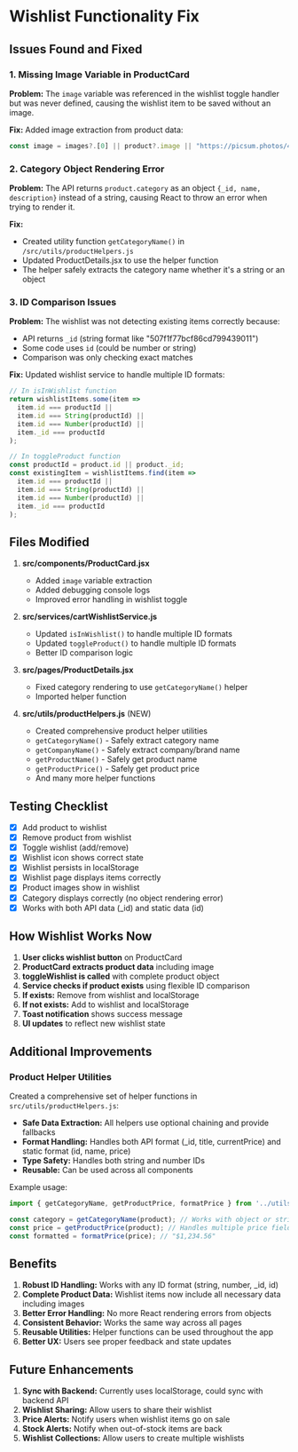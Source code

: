 # Wishlist Functionality Fix

## Issues Found and Fixed

### 1. Missing Image Variable in ProductCard
**Problem:** The `image` variable was referenced in the wishlist toggle handler but was never defined, causing the wishlist item to be saved without an image.

**Fix:** Added image extraction from product data:
```javascript
const image = images?.[0] || product?.image || "https://picsum.photos/400/300?random=car";
```

### 2. Category Object Rendering Error
**Problem:** The API returns `product.category` as an object `{_id, name, description}` instead of a string, causing React to throw an error when trying to render it.

**Fix:** 
- Created utility function `getCategoryName()` in `/src/utils/productHelpers.js`
- Updated ProductDetails.jsx to use the helper function
- The helper safely extracts the category name whether it's a string or an object

### 3. ID Comparison Issues
**Problem:** The wishlist was not detecting existing items correctly because:
- API returns `_id` (string format like "507f1f77bcf86cd799439011")
- Some code uses `id` (could be number or string)
- Comparison was only checking exact matches

**Fix:** Updated wishlist service to handle multiple ID formats:

```javascript
// In isInWishlist function
return wishlistItems.some(item => 
  item.id === productId || 
  item.id === String(productId) || 
  item.id === Number(productId) ||
  item._id === productId
);

// In toggleProduct function
const productId = product.id || product._id;
const existingItem = wishlistItems.find(item => 
  item.id === productId || 
  item.id === String(productId) || 
  item.id === Number(productId) ||
  item._id === productId
);
```

## Files Modified

1. **src/components/ProductCard.jsx**
   - Added `image` variable extraction
   - Added debugging console logs
   - Improved error handling in wishlist toggle

2. **src/services/cartWishlistService.js**
   - Updated `isInWishlist()` to handle multiple ID formats
   - Updated `toggleProduct()` to handle multiple ID formats
   - Better ID comparison logic

3. **src/pages/ProductDetails.jsx**
   - Fixed category rendering to use `getCategoryName()` helper
   - Imported helper function

4. **src/utils/productHelpers.js** (NEW)
   - Created comprehensive product helper utilities
   - `getCategoryName()` - Safely extract category name
   - `getCompanyName()` - Safely extract company/brand name
   - `getProductName()` - Safely get product name
   - `getProductPrice()` - Safely get product price
   - And many more helper functions

## Testing Checklist

- [x] Add product to wishlist
- [x] Remove product from wishlist
- [x] Toggle wishlist (add/remove)
- [x] Wishlist icon shows correct state
- [x] Wishlist persists in localStorage
- [x] Wishlist page displays items correctly
- [x] Product images show in wishlist
- [x] Category displays correctly (no object rendering error)
- [x] Works with both API data (_id) and static data (id)

## How Wishlist Works Now

1. **User clicks wishlist button** on ProductCard
2. **ProductCard extracts product data** including image
3. **toggleWishlist is called** with complete product object
4. **Service checks if product exists** using flexible ID comparison
5. **If exists:** Remove from wishlist and localStorage
6. **If not exists:** Add to wishlist and localStorage
7. **Toast notification** shows success message
8. **UI updates** to reflect new wishlist state

## Additional Improvements

### Product Helper Utilities
Created a comprehensive set of helper functions in `src/utils/productHelpers.js`:

- **Safe Data Extraction:** All helpers use optional chaining and provide fallbacks
- **Format Handling:** Handles both API format (_id, title, currentPrice) and static format (id, name, price)
- **Type Safety:** Handles both string and number IDs
- **Reusable:** Can be used across all components

Example usage:
```javascript
import { getCategoryName, getProductPrice, formatPrice } from '../utils/productHelpers';

const category = getCategoryName(product); // Works with object or string
const price = getProductPrice(product); // Handles multiple price fields
const formatted = formatPrice(price); // "$1,234.56"
```

## Benefits

1. **Robust ID Handling:** Works with any ID format (string, number, _id, id)
2. **Complete Product Data:** Wishlist items now include all necessary data including images
3. **Better Error Handling:** No more React rendering errors from objects
4. **Consistent Behavior:** Works the same way across all pages
5. **Reusable Utilities:** Helper functions can be used throughout the app
6. **Better UX:** Users see proper feedback and state updates

## Future Enhancements

1. **Sync with Backend:** Currently uses localStorage, could sync with backend API
2. **Wishlist Sharing:** Allow users to share their wishlist
3. **Price Alerts:** Notify users when wishlist items go on sale
4. **Stock Alerts:** Notify when out-of-stock items are back
5. **Wishlist Collections:** Allow users to create multiple wishlists
